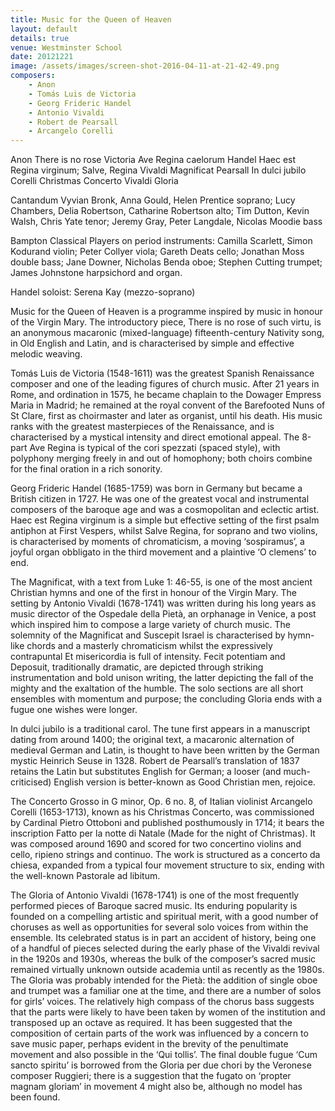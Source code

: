 ```yaml
---
title: Music for the Queen of Heaven
layout: default
details: true
venue: Westminster School
date: 20121221
image: /assets/images/screen-shot-2016-04-11-at-21-42-49.png
composers:
    - Anon
    - Tomás Luis de Victoria
    - Georg Frideric Handel
    - Antonio Vivaldi
    - Robert de Pearsall
    - Arcangelo Corelli
---
```

Anon There is no rose
Victoria Ave Regina caelorum
Handel Haec est Regina virginum; Salve, Regina
Vivaldi Magnificat
Pearsall In dulci jubilo
Corelli Christmas Concerto
Vivaldi Gloria

Cantandum Vyvian Bronk, Anna Gould, Helen Prentice soprano; Lucy Chambers, Delia Robertson, Catharine Robertson alto; Tim Dutton, Kevin Walsh, Chris Yate tenor; Jeremy Gray, Peter Langdale, Nicolas Moodie bass

Bampton Classical Players on period instruments: Camilla Scarlett, Simon Kodurand violin; Peter Collyer viola; Gareth Deats cello; Jonathan Moss double bass; Jane Downer, Nicholas Benda oboe; Stephen Cutting trumpet; James Johnstone harpsichord and organ.

Handel soloist: Serena Kay (mezzo-soprano)

Music for the Queen of Heaven is a programme inspired by music in honour of the Virgin Mary. The introductory piece, There is no rose of such virtu, is an anonymous macaronic (mixed-language) fifteenth-century Nativity song, in Old English and Latin, and is characterised by simple and effective melodic weaving.

Tomás Luis de Victoria (1548-1611) was the greatest Spanish Renaissance composer and one of the leading figures of church music. After 21 years in Rome, and ordination in 1575, he became chaplain to the Dowager Empress Maria in Madrid; he remained at the royal convent of the Barefooted Nuns of St Clare, first as choirmaster and later as organist, until his death. His music ranks with the greatest masterpieces of the Renaissance, and is characterised by a mystical intensity and direct emotional appeal. The 8-part Ave Regina is typical of the cori spezzati (spaced style), with polyphony merging freely in and out of homophony; both choirs combine for the final oration in a rich sonority.

Georg Frideric Handel (1685-1759) was born in Germany but became a British citizen in 1727. He was one of the greatest vocal and instrumental composers of the baroque age and was a cosmopolitan and eclectic artist. Haec est Regina virginum is a simple but effective setting of the first psalm antiphon at First Vespers, whilst Salve Regina, for soprano and two violins, is characterised by moments of chromaticism, a moving ‘sospiramus’, a joyful organ obbligato in the third movement and a plaintive ‘O clemens’ to end.

The Magnificat, with a text from Luke 1: 46-55, is one of the most ancient Christian hymns and one of the first in honour of the Virgin Mary. The setting by Antonio Vivaldi (1678-1741) was written during his long years as music director of the Ospedale della Pietà, an orphanage in Venice, a post which inspired him to compose a large variety of church music. The solemnity of the Magnificat and Suscepit Israel is characterised by hymn-like chords and a masterly chromaticism whilst the expressively contrapuntal Et misericordia is full of intensity. Fecit potentiam and Deposuit, traditionally dramatic, are depicted through striking instrumentation and bold unison writing, the latter depicting the fall of the mighty and the exaltation of the humble. The solo sections are all short ensembles with momentum and purpose; the concluding Gloria ends with a fugue one wishes were longer.

In dulci jubilo is a traditional carol. The tune first appears in a manuscript dating from around 1400; the original text, a macaronic alternation of medieval German and Latin, is thought to have been written by the German mystic Heinrich Seuse in 1328. Robert de Pearsall’s translation of 1837 retains the Latin but substitutes English for German; a looser (and much-criticised) English version is better-known as Good Christian men, rejoice.

The Concerto Grosso in G minor, Op. 6 no. 8, of Italian violinist Arcangelo Corelli (1653-1713), known as his Christmas Concerto, was commissioned by Cardinal Pietro Ottoboni and published posthumously in 1714; it bears the inscription Fatto per la notte di Natale (Made for the night of Christmas). It was composed around 1690 and scored for two concertino violins and cello, ripieno strings and continuo. The work is structured as a concerto da chiesa, expanded from a typical four movement structure to six, ending with the well-known Pastorale ad libitum.

The Gloria of Antonio Vivaldi (1678-1741) is one of the most frequently performed pieces of Baroque sacred music. Its enduring popularity is founded on a compelling artistic and spiritual merit, with a good number of choruses as well as opportunities for several solo voices from within the ensemble. Its celebrated status is in part an accident of history, being one of a handful of pieces selected during the early phase of the Vivaldi revival in the 1920s and 1930s, whereas the bulk of the composer’s sacred music remained virtually unknown outside academia until as recently as the 1980s. The Gloria was probably intended for the Pietà: the addition of single oboe and trumpet was a familiar one at the time, and there are a number of solos for girls’ voices. The relatively high compass of the chorus bass suggests that the parts were likely to have been taken by women of the institution and transposed up an octave as required. It has been suggested that the composition of certain parts of the work was influenced by a concern to save music paper, perhaps evident in the brevity of the penultimate movement and also possible in the ‘Qui tollis’. The final double fugue ‘Cum sancto spiritu’ is borrowed from the Gloria per due chori by the Veronese composer Ruggieri; there is a suggestion that the fugato on ‘propter magnam gloriam’ in movement 4 might also be, although no model has been found.